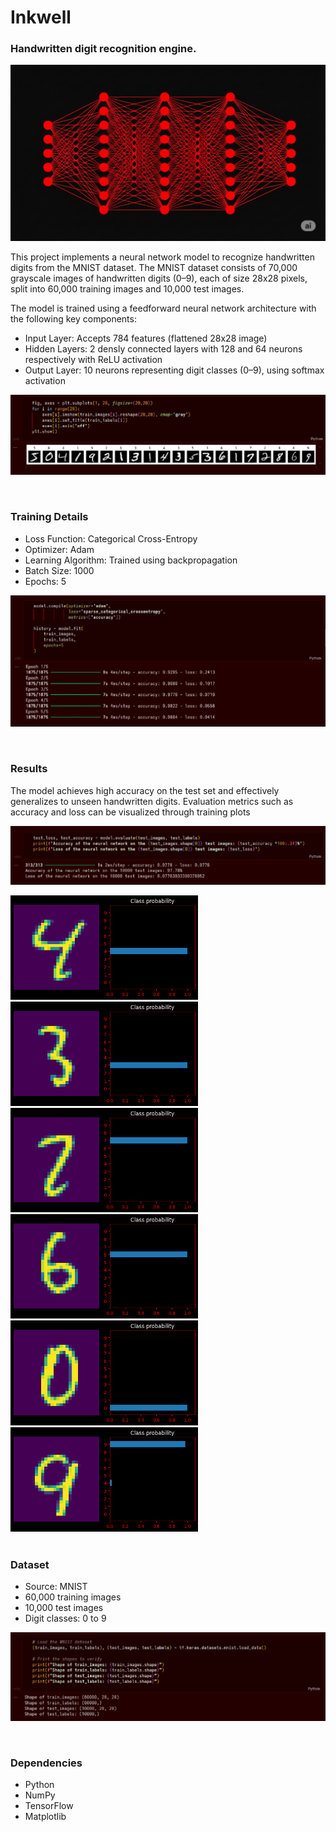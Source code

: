 # Inkwell 

### Handwritten digit recognition engine.
![neural networks](outputs/neuralnetworks.png)

This project implements a neural network model to recognize handwritten digits from the MNIST dataset. The MNIST dataset consists of 70,000 grayscale images of handwritten digits (0–9), each of size 28x28 pixels, split into 60,000 training images and 10,000 test images.

The model is trained using a feedforward neural network architecture with the following key components:
- Input Layer: Accepts 784 features (flattened 28x28 image)
- Hidden Layers: 2 densly connected layers with 128 and 64 neurons respectively with ReLU activation
- Output Layer: 10 neurons representing digit classes (0–9), using softmax activation

![model](outputs/20250802_21h09m57s_grim.png)

<br>

### Training Details
- Loss Function: Categorical Cross-Entropy
- Optimizer: Adam
- Learning Algorithm: Trained using backpropagation
- Batch Size: 1000 
- Epochs: 5

![training](outputs/20250802_21h08m13s_grim.png)

<br>

### Results

The model achieves high accuracy on the test set and effectively generalizes to unseen handwritten digits. Evaluation metrics such as accuracy and loss can be visualized through training plots

![results](outputs/20250802_21h10m16s_grim.png)

<div>
    <img width="300" src="outputs/output01.png"/>
    <img width="300" src="outputs/output02.png"/>
</div>

<div>
    <img width="300" src="outputs/output03.png"/>
    <img width="300" src="outputs/output04.png"/>
</div>

<div>
    <img width="300" src="outputs/output05.png"/>
    <img width="300" src="outputs/output06.png"/>
</div>

<br>

### Dataset
- Source: MNIST
- 60,000 training images
- 10,000 test images
- Digit classes: 0 to 9

![Dataset](outputs/20250802_21h10m05s_grim.png)

<br>

### Dependencies
- Python
- NumPy
- TensorFlow
- Matplotlib